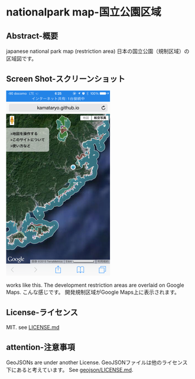 # nationalpark map-国立公園区域

## Abstract-概要
japanese national park map (restriction area)
日本の国立公園（規制区域）の区域図です。

## Screen Shot-スクリーンショット
![screen shot](screenshot.png)

works like this.
The development restriction areas are overlaid on Google Maps.
こんな感じです。
開発規制区域がGoogle Maps上に表示されます。

## License-ライセンス
MIT. see [LICENSE.md](LICENSE.md)

## attention-注意事項
GeoJSONs are under another License.
GeoJSONファイルは他のライセンス下にあると考えています。
See [geojson/LICENSE.md](geojson/LICENSE.md).
